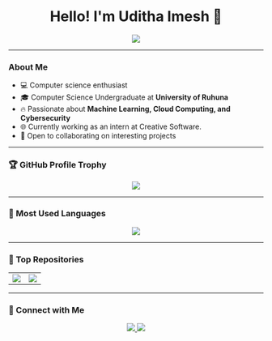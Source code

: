 <h1 align="center">Hello! I'm Uditha Imesh 👋</h1>

<p align="center">
<img src="https://readme-typing-svg.herokuapp.com?color=%23F75C7E&center=true&vCenter=true&lines=.NET+Developer;Azure+Cloud+Learner;DevOps+Enthusiast;Java+Developer;React+Developer" />
</p>

---

### About Me  
- 💻 Computer science enthusiast
- 🎓 Computer Science Undergraduate at **University of Ruhuna**  
- 🔥 Passionate about **Machine Learning, Cloud Computing, and Cybersecurity**  
- 🌐 Currently working as an intern at Creative Software.
- 🚀 Open to collaborating on interesting projects  


---
### 🏆 GitHub Profile Trophy  
<p align="center">
  <img src="https://github-profile-trophy.vercel.app/?username=Uditha2001&theme=onedark&column=4&margin-w=15&margin-h=15"/>
</p>

---
### 🚀 Most Used Languages  
<p align="center">
  <img src="https://github-readme-stats.vercel.app/api/top-langs/?username=Uditha2001&layout=compact&langs_count=8&theme=radical"/>
</p>

---

### 📌 Top Repositories  
<table>
  <tr>
    <td>
      <a href="https://github.com/uditha2001/EMS">
        <img src="https://github-readme-stats.vercel.app/api/pin/?username=Uditha2001&repo=EMS&theme=radical" />
      </a>
    </td>
    <td>
      <a href="https://github.com/uditha2001/Hackmana_Project">
        <img src="https://github-readme-stats.vercel.app/api/pin/?username=Uditha2001&repo=Hackmana_Project&theme=radical" />
      </a>
    </td>
  </tr>
</table>


---

### 💬 Connect with Me  
<p align="center">
  <a href="https://linkedin.com/in/uditha-imesh-006853255">
    <img src="https://img.shields.io/badge/LinkedIn-blue?style=for-the-badge&logo=linkedin" />
  </a>
  <a href="mailto:udithaimesh4@gmail.com">
    <img src="https://img.shields.io/badge/Email-red?style=for-the-badge&logo=gmail&logoColor=white" />
  </a>
</p>


